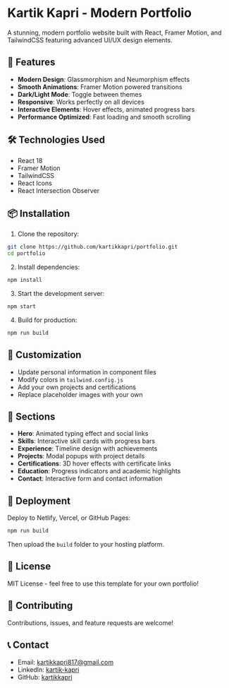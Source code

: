 # Kartik Kapri - Modern Portfolio

A stunning, modern portfolio website built with React, Framer Motion, and TailwindCSS featuring advanced UI/UX design elements.

## 🚀 Features

- **Modern Design**: Glassmorphism and Neumorphism effects
- **Smooth Animations**: Framer Motion powered transitions
- **Dark/Light Mode**: Toggle between themes
- **Responsive**: Works perfectly on all devices
- **Interactive Elements**: Hover effects, animated progress bars
- **Performance Optimized**: Fast loading and smooth scrolling

## 🛠️ Technologies Used

- React 18
- Framer Motion
- TailwindCSS
- React Icons
- React Intersection Observer

## 📦 Installation

1. Clone the repository:
```bash
git clone https://github.com/kartikkapri/portfolio.git
cd portfolio
```

2. Install dependencies:
```bash
npm install
```

3. Start the development server:
```bash
npm start
```

4. Build for production:
```bash
npm run build
```

## 🎨 Customization

- Update personal information in component files
- Modify colors in `tailwind.config.js`
- Add your own projects and certifications
- Replace placeholder images with your own

## 📱 Sections

- **Hero**: Animated typing effect and social links
- **Skills**: Interactive skill cards with progress bars
- **Experience**: Timeline design with achievements
- **Projects**: Modal popups with project details
- **Certifications**: 3D hover effects with certificate links
- **Education**: Progress indicators and academic highlights
- **Contact**: Interactive form and contact information

## 🚀 Deployment

Deploy to Netlify, Vercel, or GitHub Pages:

```bash
npm run build
```

Then upload the `build` folder to your hosting platform.

## 📄 License

MIT License - feel free to use this template for your own portfolio!

## 🤝 Contributing

Contributions, issues, and feature requests are welcome!

## 📞 Contact

- Email: kartikkapri817@gmail.com
- LinkedIn: [kartik-kapri](https://www.linkedin.com/in/kartik-kapri-675867273/)
- GitHub: [kartikkapri](https://github.com/kartikkapri)